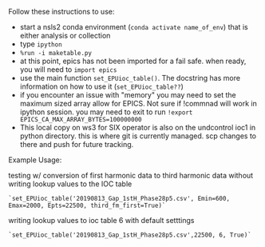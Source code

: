 Follow these instructions to use:

* start a nsls2 conda environment (`conda activate name_of_env`) that is either analysis or collection
* type `ipython`
* `%run -i maketable.py`
* at this point, epics has not been imported for a fail safe. when ready, you will need to `import epics`
* use the main function `set_EPUioc_table()`.  The docstring has more information on how to use it (`set_EPUioc_table??`)
* if you encounter an issue with "memory" you may need to set the maximum sized array allow for EPICS. Not sure if !commnad will work in ipython session. you may need to exit to run `!export EPICS_CA_MAX_ARRAY_BYTES=100000000`
* This local copy on ws3 for SIX operator is also on the undcontrol ioc1 in python directory.  this is where git is currently managed.  scp changes to there and push for future tracking.

Example Usage:

testing w/ conversion of first harmonic data to third harmonic data without writing lookup values to the IOC table

    `set_EPUioc_table('20190813_Gap_1stH_Phase28p5.csv', Emin=600, Emax=2000, Epts=22500, third_fm_first=True)`          

writing lookup values to ioc table 6 with default setttings

    `set_EPUioc_table('20190813_Gap_1stH_Phase28p5.csv',22500, 6, True)`


